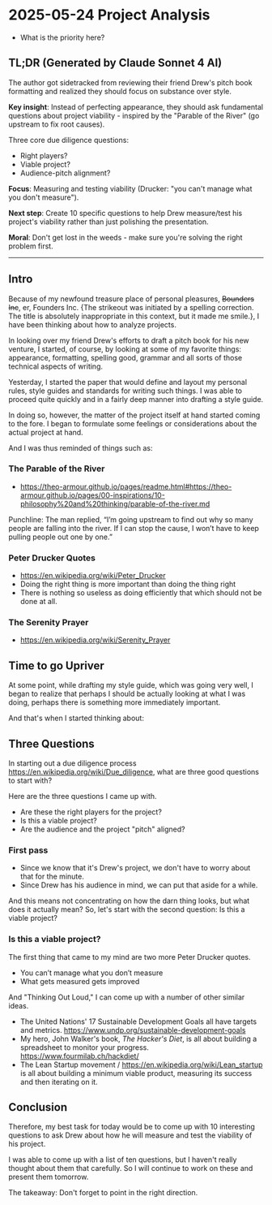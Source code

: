# 2025-05-24 Project Analysis

* What is the priority here?

## TL;DR (Generated by Claude Sonnet 4 AI)

The author got sidetracked from reviewing their friend Drew's pitch book formatting and realized they should focus on substance over style.

**Key insight**: Instead of perfecting appearance, they should ask fundamental questions about project viability - inspired by the "Parable of the River" (go upstream to fix root causes).

Three core due diligence questions:

* Right players?
* Viable project?
* Audience-pitch alignment?

**Focus**: Measuring and testing viability (Drucker: "you can't manage what you don't measure").

**Next step**: Create 10 specific questions to help Drew measure/test his project's viability rather than just polishing the presentation.

**Moral**: Don't get lost in the weeds - make sure you're solving the right problem first.

***

## Intro

Because of my newfound treasure place of personal pleasures, ~~Bounders Inc~~, er, Founders Inc. {The strikeout was initiated by a spelling correction. The title is absolutely inappropriate in this context, but it made me smile.}, I have been thinking about how to analyze projects.

In looking over my friend Drew's efforts to draft a pitch book for his new venture, I started, of course, by looking at some of my favorite things: appearance, formatting, spelling good, grammar and all sorts of those technical aspects of writing.

Yesterday, I started the paper that would define and layout my personal rules, style guides and standards for writing such things. I was able to proceed quite quickly and in a fairly deep manner into drafting a style guide.

In doing so, however, the matter of the project itself at hand started coming to the fore. I began to formulate some feelings or considerations about the actual project at hand.

And I was thus reminded of things such as:

### The Parable of the River

* https://theo-armour.github.io/pages/readme.html#https://theo-armour.github.io/pages/00-inspirations/10-philosophy%20and%20thinking/parable-of-the-river.md

Punchline: The man replied, “I’m going upstream to find out why so many people are falling into the river. If I can stop the cause, I won’t have to keep pulling people out one by one.”

### Peter Drucker Quotes

* https://en.wikipedia.org/wiki/Peter_Drucker
* Doing the right thing is more important than doing the thing right
* There is nothing so useless as doing efficiently that which should not be done at all.

### The Serenity Prayer

* https://en.wikipedia.org/wiki/Serenity_Prayer


## Time to go Upriver

At some point, while drafting my style guide, which was going very well, I began to realize that perhaps I should be actually looking at what I was doing, perhaps there is something more immediately important.

And that's when I started thinking about:

## Three Questions

In starting out a due diligence process https://en.wikipedia.org/wiki/Due_diligence, what are three good questions to start with? 

Here are the three questions I came up with. 

* Are these the right players for the project?
* Is this a viable project?
* Are the audience and the project "pitch" aligned? 

### First pass

* Since we know that it's Drew's project, we don't have to worry about that for the minute. 
* Since Drew has his audience in mind, we can put that aside for a while. 

And this means not concentrating on how the darn thing looks, but what does it actually mean?  So, let's start with the second question: Is this a viable project?

### Is this a viable project?

The first thing that came to my mind are two more Peter Drucker quotes. 

* You can’t manage what you don’t measure
* What gets measured gets improved

And "Thinking Out Loud," I can come up with a number of other similar ideas. 

* The United Nations' 17 Sustainable Development Goals all have targets and metrics. https://www.undp.org/sustainable-development-goals
* My hero, John Walker's book, _The Hacker's Diet_, is all about building a spreadsheet to monitor your progress. https://www.fourmilab.ch/hackdiet/
* The Lean Startup movement / https://en.wikipedia.org/wiki/Lean_startup is all about building a minimum viable product, measuring its success and then iterating on it.

## Conclusion

Therefore, my best task for today would be to come up with 10 interesting questions to ask Drew about how he will measure and test the viability of his project.

I was able to come up with a list of ten questions, but I haven't really thought about them that carefully. So I will continue to work on these and present them tomorrow. 

The takeaway: Don't forget to point in the right direction.

